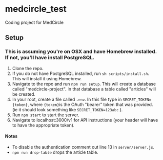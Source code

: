 # medcircle_test
Coding project for MedCircle

## Setup

### This is assuming you're on OSX and have Homebrew installed. If not, you'll have install PostgreSQL.

1. Clone the repo.
2. If you do not have PostgreSQL installed, run `sh scripts/install.sh`. This will install it using Homebrew.
3. Navigate to the repo and run `npm run setup`. This will create a database called "medcircle-project". In that database a table called "articles" will be created.
4. In your root, create a file called `.env`. In this file type in `SECRET_TOKEN={token}`, where `{token}`is the OAuth "bearer" token that was provided. (ie it should look something like `SECRET_TOKEN=123abc` ).
5. Run `npm start` to start the server.
6. Navigate to localhost:3000/v1 for API instructions (your header will have to have the appropriate token).

#### Notes
* To disable the authentication comment out line 13 in `server/server.js`.
* `npm run drop-table` drops the article table.